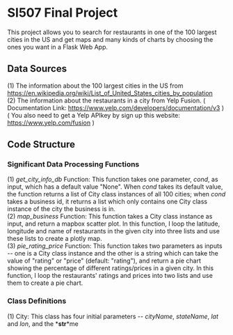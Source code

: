 # SI507 Final Project
This project allows you to search for restaurants in one of the 100 largest cities in the US and get maps and many kinds of charts by choosing the ones you want in a Flask Web App.

## Data Sources
(1) The information about the 100 largest cities in the US from https://en.wikipedia.org/wiki/List_of_United_States_cities_by_population  
(2) The information about the restaurants in a city from Yelp Fusion. ( Documentation Link: https://www.yelp.com/developers/documentation/v3 ) ( You also need to get a Yelp APIkey by sign up this website: https://www.yelp.com/fusion )  

## Code Structure
### Significant Data Processing Functions
(1) *get_city_info_db* Function: This function takes one parameter, *cond*, as input, which has a default value "None". When *cond* takes its default value, the function returns a list of City class instances of all 100 cities; when *cond* takes a business id, it returns a list which only contains one City class instance of the city the business is in.     
(2) *map_business* Function: This function takes a City class instance as input, and return a mapbox scatter plot. In this function, I loop the latitude, longitude and name of restaurants in the given city into three lists and use these lists to create a plotly map.  
(3) *pie_rating_price* Function: This function takes two parameters as inputs -- one is a City class instance and the other is a string which can take the value of "rating" or "price" (default: "rating"), and return a pie chart showing the percentage of different ratings/prices in a given city. In this function, I loop the restaurants' ratings and prices into two lists and use them to create a pie chart.
### Class Definitions  
(1) City: This class has four initial parameters -- *cityName*, *stateName*, *lat* and *lon*, and the *__str__*me

